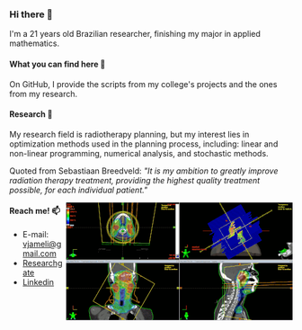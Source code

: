 ### Hi there 👋

I'm a 21 years old Brazilian researcher, finishing my major in applied mathematics.

#### What you can find here :mag_right:

On GitHub, I provide the scripts from my college's projects and the ones from my research.

#### Research :microscope:

My research field is radiotherapy planning, but my interest lies in optimization methods used in the planning process, including: 
linear and non-linear programming, numerical analysis, and stochastic methods.

Quoted from Sebastiaan Breedveld: *"It is my ambition to greatly improve radiation therapy treatment, providing the highest quality treatment possible, for each individual patient."*

<img align="right" alt="GIF" src="https://github.com/Vjameli/Vjameli/blob/main/imrt.gif" />


#### Reach me! 📫
- E-mail: vjameli@gmail.com
- [Researchgate](https://www.researchgate.net/profile/Vinicius-Jameli)
- [Linkedin](www.linkedin.com/in/jameli)
